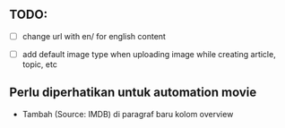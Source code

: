 ## TODO: 
- [ ] change url with en/ for english content
- [ ] add default image type when uploading image while creating article, topic, etc



## Perlu diperhatikan untuk automation movie
- Tambah (Source: IMDB) di paragraf baru kolom overview
